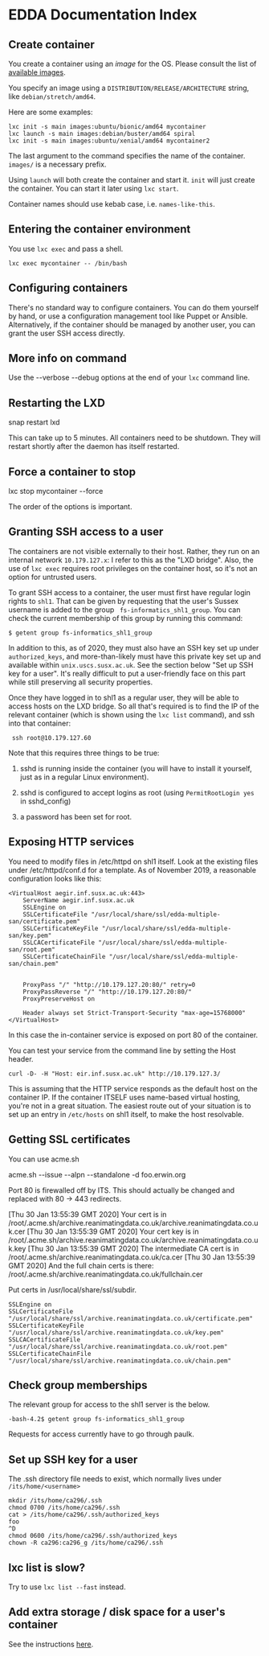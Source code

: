 # EDDA Documentation Index

## Create container

You create a container using an _image_ for the OS.  Please consult the list of
[available images](https://us.images.linuxcontainers.org/).

You specify an image using a `DISTRIBUTION/RELEASE/ARCHITECTURE` string, like
`debian/stretch/amd64`.

Here are some examples:

    lxc init -s main images:ubuntu/bionic/amd64 mycontainer
    lxc launch -s main images:debian/buster/amd64 spiral
    lxc init -s main images:ubuntu/xenial/amd64 mycontainer2

The last argument to the command specifies the name of the container.  `images/`
is a necessary prefix.

Using `launch` will both create the container and start it.  `init` will just
create the container.  You can start it later using `lxc start`.

Container names should use kebab case, i.e. `names-like-this`.

## Entering the container environment

You use `lxc exec` and pass a shell.

    lxc exec mycontainer -- /bin/bash

## Configuring containers

There's no standard way to configure containers.  You can do them yourself by
hand, or use a configuration management tool like Puppet or Ansible.
Alternatively, if the container should be managed by another user, you can grant
the user SSH access directly.


## More info on command

Use the --verbose --debug options at the end of your `lxc` command line.

## Restarting the LXD

 snap restart lxd

This can take up to 5 minutes.  All containers need to be shutdown.  They will
restart shortly after the daemon has itself restarted.

## Force a container to stop

lxc stop mycontainer --force

The order of the options is important.

## Granting SSH access to a user

The containers are not visible externally to their host.  Rather, they run on an
internal network `10.179.127.x`: I refer to this as the "LXD bridge".  Also, the
use of `lxc exec` requires root privileges on the container host, so it's not an
option for untrusted users.

To grant SSH access to a container, the user must first have regular login
rights to `shl1`.  That can be given by requesting that the user's Sussex
username is added to the group ` fs-informatics_shl1_group`.  You can check the
current membership of this group by running this command:

    $ getent group fs-informatics_shl1_group

In addition to this, as of 2020, they must also have an SSH key set up under
`authorized_keys`, and more-than-likely must have this private key set up and
available within `unix.uscs.susx.ac.uk`.  See the section below "Set up SSH key
for a user".  It's really difficult to put a user-friendly face on this part
while still preserving all security properties.

Once they have logged in to shl1 as a regular user, they will be able to access
hosts on the LXD bridge.  So all that's required is to find the IP of the
relevant container (which is shown using the `lxc list` command), and ssh into
that container:

     ssh root@10.179.127.60

Note that this requires three things to be true:

1.  sshd is running inside the container (you will have to install it yourself,
just as in a regular Linux environment).

2.  sshd is configured to accept logins as root (using `PermitRootLogin yes` in
    sshd_config)

3.  a password has been set for root.

## Exposing HTTP services

You need to modify files in /etc/httpd on shl1 itself.  Look at the existing
files under /etc/httpd/conf.d for a template.  As of November 2019, a reasonable
configuration looks like this:

    <VirtualHost aegir.inf.susx.ac.uk:443>
        ServerName aegir.inf.susx.ac.uk
        SSLEngine on
        SSLCertificateFile "/usr/local/share/ssl/edda-multiple-san/certificate.pem"
        SSLCertificateKeyFile "/usr/local/share/ssl/edda-multiple-san/key.pem"
        SSLCACertificateFile "/usr/local/share/ssl/edda-multiple-san/root.pem"
        SSLCertificateChainFile "/usr/local/share/ssl/edda-multiple-san/chain.pem"


        ProxyPass "/" "http://10.179.127.20:80/" retry=0
        ProxyPassReverse "/" "http://10.179.127.20:80/"
        ProxyPreserveHost on

        Header always set Strict-Transport-Security "max-age=15768000"
    </VirtualHost>

In this case the in-container service is exposed on port 80 of the container.

You can test your service from the command line by setting the Host header.

    curl -D- -H "Host: eir.inf.susx.ac.uk" http://10.179.127.3/

This is assuming that the HTTP service responds as the default host on the
container IP.  If the container ITSELF uses name-based virtual hosting, you're
not in a great situation.  The easiest route out of your situation is to set up
an entry in `/etc/hosts` on shl1 itself, to make the host resolvable.


## Getting SSL certificates

You can use acme.sh

acme.sh --issue --alpn --standalone -d foo.erwin.org

Port 80 is firewalled off by ITS.  This should actually be changed and replaced
with 80 -> 443 redirects.

[Thu 30 Jan 13:55:39 GMT 2020] Your cert is in  /root/.acme.sh/archive.reanimatingdata.co.uk/archive.reanimatingdata.co.uk.cer 
[Thu 30 Jan 13:55:39 GMT 2020] Your cert key is in  /root/.acme.sh/archive.reanimatingdata.co.uk/archive.reanimatingdata.co.uk.key 
[Thu 30 Jan 13:55:39 GMT 2020] The intermediate CA cert is in  /root/.acme.sh/archive.reanimatingdata.co.uk/ca.cer 
[Thu 30 Jan 13:55:39 GMT 2020] And the full chain certs is there:  /root/.acme.sh/archive.reanimatingdata.co.uk/fullchain.cer 



Put certs in /usr/local/share/ssl/subdir.

    SSLEngine on
    SSLCertificateFile "/usr/local/share/ssl/archive.reanimatingdata.co.uk/certificate.pem"
    SSLCertificateKeyFile "/usr/local/share/ssl/archive.reanimatingdata.co.uk/key.pem"
    SSLCACertificateFile "/usr/local/share/ssl/archive.reanimatingdata.co.uk/root.pem"
    SSLCertificateChainFile "/usr/local/share/ssl/archive.reanimatingdata.co.uk/chain.pem"

## Check group memberships

The relevant group for access to the shl1 server is the below.

    -bash-4.2$ getent group fs-informatics_shl1_group

Requests for access currently have to go through paulk.


## Set up SSH key for a user

The .ssh directory file needs to exist, which normally lives under
`/its/home/<username>`

    mkdir /its/home/ca296/.ssh
    chmod 0700 /its/home/ca296/.ssh
    cat > /its/home/ca296/.ssh/authorized_keys
    foo
    ^D
    chmod 0600 /its/home/ca296/.ssh/authorized_keys
    chown -R ca296:ca296_g /its/home/ca296/.ssh


## lxc list is slow?

Try to use `lxc list --fast` instead.

## Add extra storage / disk space for a user's container

See the instructions [here](add_storage.md).

